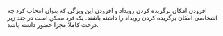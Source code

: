 
افزودن امکان برگزیده کردن رویداد و افزودن این ویژگی که بتوان انتخاب کرد چه اشخاصی امکان برگزیده کردن رویداد را داشته باشند. 
یک فرد ممکن است در چند زیر درخت کاملا مجزا حضور داشته باشد.
